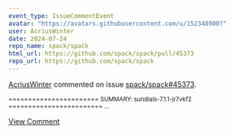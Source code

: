 ```yaml
---
event_type: IssueCommentEvent
avatar: "https://avatars.githubusercontent.com/u/152348900?"
user: AcriusWinter
date: 2024-07-24
repo_name: spack/spack
html_url: https://github.com/spack/spack/pull/45373
repo_url: https://github.com/spack/spack
---
```


<a href='https://github.com/AcriusWinter' target='_blank'>AcriusWinter</a> commented on issue <a href='https://github.com/spack/spack/pull/45373' target='_blank'>spack/spack#45373</a>.

<small>======================= SUMMARY: sundials-7.1.1-jr7vkf2 ========================...</small>

<a href='https://github.com/spack/spack/pull/45373' target='_blank'>View Comment</a>